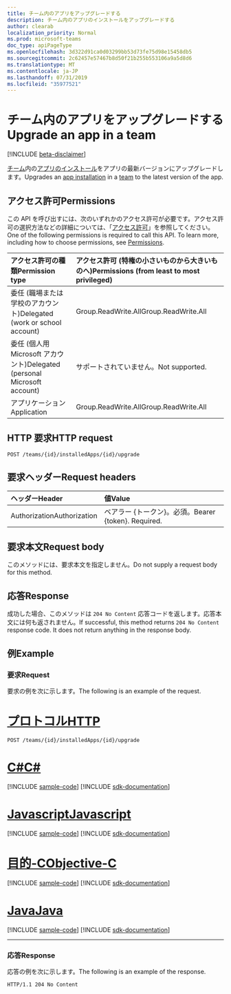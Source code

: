 ```yaml
---
title: チーム内のアプリをアップグレードする
description: チーム内のアプリのインストールをアップグレードする
author: clearab
localization_priority: Normal
ms.prod: microsoft-teams
doc_type: apiPageType
ms.openlocfilehash: 3d322d91ca0d03299bb53d73fe75d98e15458db5
ms.sourcegitcommit: 2c62457e57467b8d50f21b255b553106a9a5d8d6
ms.translationtype: MT
ms.contentlocale: ja-JP
ms.lasthandoff: 07/31/2019
ms.locfileid: "35977521"
---
```

# <a name="upgrade-an-app-in-a-team"></a><span data-ttu-id="534cb-103">チーム内のアプリをアップグレードする</span><span class="sxs-lookup"><span data-stu-id="534cb-103">Upgrade an app in a team</span></span>

[!INCLUDE [beta-disclaimer](../../includes/beta-disclaimer.md)]

<span data-ttu-id="534cb-104">[チーム](../resources/team.md)内の[アプリのインストール](../resources/teamsappinstallation.md)をアプリの最新バージョンにアップグレードします。</span><span class="sxs-lookup"><span data-stu-id="534cb-104">Upgrades an [app installation](../resources/teamsappinstallation.md) in a [team](../resources/team.md) to the latest version of the app.</span></span>

## <a name="permissions"></a><span data-ttu-id="534cb-105">アクセス許可</span><span class="sxs-lookup"><span data-stu-id="534cb-105">Permissions</span></span>

<span data-ttu-id="534cb-p101">この API を呼び出すには、次のいずれかのアクセス許可が必要です。アクセス許可の選択方法などの詳細については、「[アクセス許可](/graph/permissions-reference)」を参照してください。</span><span class="sxs-lookup"><span data-stu-id="534cb-p101">One of the following permissions is required to call this API. To learn more, including how to choose permissions, see [Permissions](/graph/permissions-reference).</span></span>

|<span data-ttu-id="534cb-108">アクセス許可の種類</span><span class="sxs-lookup"><span data-stu-id="534cb-108">Permission type</span></span>      | <span data-ttu-id="534cb-109">アクセス許可 (特権の小さいものから大きいものへ)</span><span class="sxs-lookup"><span data-stu-id="534cb-109">Permissions (from least to most privileged)</span></span>              |
|:--------------------|:---------------------------------------------------------|
|<span data-ttu-id="534cb-110">委任 (職場または学校のアカウント)</span><span class="sxs-lookup"><span data-stu-id="534cb-110">Delegated (work or school account)</span></span> | <span data-ttu-id="534cb-111">Group.ReadWrite.All</span><span class="sxs-lookup"><span data-stu-id="534cb-111">Group.ReadWrite.All</span></span>    |
|<span data-ttu-id="534cb-112">委任 (個人用 Microsoft アカウント)</span><span class="sxs-lookup"><span data-stu-id="534cb-112">Delegated (personal Microsoft account)</span></span> | <span data-ttu-id="534cb-113">サポートされていません。</span><span class="sxs-lookup"><span data-stu-id="534cb-113">Not supported.</span></span>    |
|<span data-ttu-id="534cb-114">アプリケーション</span><span class="sxs-lookup"><span data-stu-id="534cb-114">Application</span></span> | <span data-ttu-id="534cb-115">Group.ReadWrite.All</span><span class="sxs-lookup"><span data-stu-id="534cb-115">Group.ReadWrite.All</span></span> |

## <a name="http-request"></a><span data-ttu-id="534cb-116">HTTP 要求</span><span class="sxs-lookup"><span data-stu-id="534cb-116">HTTP request</span></span>
<!-- { "blockType": "ignored" } -->
```http
POST /teams/{id}/installedApps/{id}/upgrade
```

## <a name="request-headers"></a><span data-ttu-id="534cb-117">要求ヘッダー</span><span class="sxs-lookup"><span data-stu-id="534cb-117">Request headers</span></span>

| <span data-ttu-id="534cb-118">ヘッダー</span><span class="sxs-lookup"><span data-stu-id="534cb-118">Header</span></span>       | <span data-ttu-id="534cb-119">値</span><span class="sxs-lookup"><span data-stu-id="534cb-119">Value</span></span> |
|:---------------|:--------|
| <span data-ttu-id="534cb-120">Authorization</span><span class="sxs-lookup"><span data-stu-id="534cb-120">Authorization</span></span>  | <span data-ttu-id="534cb-p102">ベアラー {トークン}。必須。</span><span class="sxs-lookup"><span data-stu-id="534cb-p102">Bearer {token}. Required.</span></span>  |

## <a name="request-body"></a><span data-ttu-id="534cb-123">要求本文</span><span class="sxs-lookup"><span data-stu-id="534cb-123">Request body</span></span>

<span data-ttu-id="534cb-124">このメソッドには、要求本文を指定しません。</span><span class="sxs-lookup"><span data-stu-id="534cb-124">Do not supply a request body for this method.</span></span>

## <a name="response"></a><span data-ttu-id="534cb-125">応答</span><span class="sxs-lookup"><span data-stu-id="534cb-125">Response</span></span>

<span data-ttu-id="534cb-p103">成功した場合、このメソッドは `204 No Content` 応答コードを返します。応答本文には何も返されません。</span><span class="sxs-lookup"><span data-stu-id="534cb-p103">If successful, this method returns `204 No Content` response code. It does not return anything in the response body.</span></span>

## <a name="example"></a><span data-ttu-id="534cb-128">例</span><span class="sxs-lookup"><span data-stu-id="534cb-128">Example</span></span>

### <a name="request"></a><span data-ttu-id="534cb-129">要求</span><span class="sxs-lookup"><span data-stu-id="534cb-129">Request</span></span>

<span data-ttu-id="534cb-130">要求の例を次に示します。</span><span class="sxs-lookup"><span data-stu-id="534cb-130">The following is an example of the request.</span></span>

# <a name="httptabhttp"></a>[<span data-ttu-id="534cb-131">プロトコル</span><span class="sxs-lookup"><span data-stu-id="534cb-131">HTTP</span></span>](#tab/http)
<!-- {
  "blockType": "request",
  "name": "upgrade_teamsapp"
}-->

```http
POST /teams/{id}/installedApps/{id}/upgrade
```
# <a name="ctabcsharp"></a>[<span data-ttu-id="534cb-132">C#</span><span class="sxs-lookup"><span data-stu-id="534cb-132">C#</span></span>](#tab/csharp)
[!INCLUDE [sample-code](../includes/snippets/csharp/upgrade-teamsapp-csharp-snippets.md)]
[!INCLUDE [sdk-documentation](../includes/snippets/snippets-sdk-documentation-link.md)]

# <a name="javascripttabjavascript"></a>[<span data-ttu-id="534cb-133">Javascript</span><span class="sxs-lookup"><span data-stu-id="534cb-133">Javascript</span></span>](#tab/javascript)
[!INCLUDE [sample-code](../includes/snippets/javascript/upgrade-teamsapp-javascript-snippets.md)]
[!INCLUDE [sdk-documentation](../includes/snippets/snippets-sdk-documentation-link.md)]

# <a name="objective-ctabobjc"></a>[<span data-ttu-id="534cb-134">目的-C</span><span class="sxs-lookup"><span data-stu-id="534cb-134">Objective-C</span></span>](#tab/objc)
[!INCLUDE [sample-code](../includes/snippets/objc/upgrade-teamsapp-objc-snippets.md)]
[!INCLUDE [sdk-documentation](../includes/snippets/snippets-sdk-documentation-link.md)]

# <a name="javatabjava"></a>[<span data-ttu-id="534cb-135">Java</span><span class="sxs-lookup"><span data-stu-id="534cb-135">Java</span></span>](#tab/java)
[!INCLUDE [sample-code](../includes/snippets/java/upgrade-teamsapp-java-snippets.md)]
[!INCLUDE [sdk-documentation](../includes/snippets/snippets-sdk-documentation-link.md)]

---


### <a name="response"></a><span data-ttu-id="534cb-136">応答</span><span class="sxs-lookup"><span data-stu-id="534cb-136">Response</span></span>

<span data-ttu-id="534cb-137">応答の例を次に示します。</span><span class="sxs-lookup"><span data-stu-id="534cb-137">The following is an example of the response.</span></span> 

<!-- {
  "blockType": "response",
  "name": "upgrade_teamsapp",
  "truncated": true
} -->
```http
HTTP/1.1 204 No Content
```

<!-- uuid: 8fcb5dbc-d5aa-4681-8e31-b001d5168d79
2015-10-25 14:57:30 UTC -->
<!--
{
  "type": "#page.annotation",
  "description": "Get team",
  "keywords": "",
  "section": "documentation",
  "tocPath": "",
  "suppressions": []
}
-->
